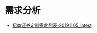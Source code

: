  # 需求分析
+ <a href="https://xiayuenice163.github.io/book/source/36计/招商证券定制需求列表-20191105_latest.xlsx" >招商证券定制需求列表-20191105_latest</a>